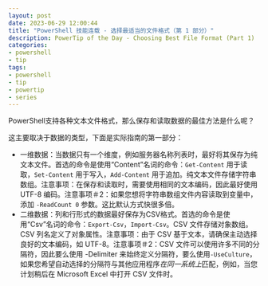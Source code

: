 ```yaml
---
layout: post
date: 2023-06-29 12:00:44
title: "PowerShell 技能连载 - 选择最适当的文件格式（第 1 部分）"
description: PowerTip of the Day - Choosing Best File Format (Part 1)
categories:
- powershell
- tip
tags:
- powershell
- tip
- powertip
- series
---
```

PowerShell支持各种文本文件格式，那么保存和读取数据的最佳方法是什么呢？

这主要取决于数据的类型，下面是实际指南的第一部分：

* 一维数据：当数据只有一个维度，例如服务器名称列表时，最好将其保存为纯文本文件。首选的命令是使用“Content”名词的命令：`Get-Content` 用于读取，`Set-Content` 用于写入，`Add-Content` 用于追加。纯文本文件存储字符串数组。注意事项：在保存和读取时，需要使用相同的文本编码，因此最好使用 UTF-8 编码。注意事项＃2：如果您想将字符串数组文件内容读取到变量中，添加 `-ReadCount 0` 参数。这比默认方式快很多倍。
* 二维数据：列和行形式的数据最好保存为CSV格式。首选的命令是使用“Csv”名词的命令：`Export-Csv`，`Import-Csv`。CSV 文件存储对象数组。CSV 列名定义了对象属性。注意事项：由于 CSV 基于文本，请确保主动选择良好的文本编码，如 UTF-8。注意事项＃2：CSV 文件可以使用许多不同的分隔符，因此要么使用 -Delimiter 来始终定义分隔符，要么使用`-UseCulture`，如果您希望自动选择的分隔符与其他应用程序*在同一系统上*匹配，例如，当您计划稍后在 Microsoft Excel 中打开 CSV 文件时。
<!--本文国际来源：[Choosing Best File Format (Part 1)](https://blog.idera.com/database-tools/powershell/powertips/choosing-best-file-format-part-1/)-->

